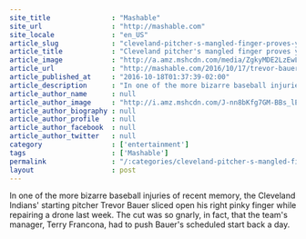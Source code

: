 ```yaml
---
site_title               : "Mashable"
site_url                 : "http://mashable.com"
site_locale              : "en_US"
article_slug             : "cleveland-pitcher-s-mangled-finger-proves-you-shouldn-t-mess-with-drones"
article_title            : "Cleveland pitcher's mangled finger proves you shouldn't mess with drones"
article_image            : "http://a.amz.mshcdn.com/media/ZgkyMDE2LzEwLzE4LzhlLzE2MzZkNjA3YzZhNDRkNGU5Mjc3YTVhMjJmNDYyZGEwLmU2OWYzLmpwZwpwCXRodW1iCTEyMDB4NjMwCmUJanBn/63b4c36a/03b/1636d607c6a44d4e9277a5a22f462da0.jpg"
article_url              : "http://mashable.com/2016/10/17/trevor-bauer-drone-finger/"
article_published_at     : "2016-10-18T01:37:39-02:00"
article_description      : "In one of the more bizarre baseball injuries of recent memory, the Cleveland Indians' starting pitcher Trevor Bauer sliced open his right pinky finger while repairing a drone last week. The cut was so gnarly, in fact, that the team's manager, Terry Francona, had to push Bauer's scheduled start back a day."
article_author_name      : null
article_author_image     : "http://i.amz.mshcdn.com/J-nn8bKfg7GM-BBs_lEGYHASgB0=/90x90/2016%2F09%2F16%2Fdb%2FJK6x_Dfv.6b871.jpg"
article_author_biography : null
article_author_profile   : null
article_author_facebook  : null
article_author_twitter   : null
category                 : ['entertainment']
tags                     : ['Mashable']
permalink                : "/:categories/cleveland-pitcher-s-mangled-finger-proves-you-shouldn-t-mess-with-drones/"
layout                   : post
---
```


In one of the more bizarre baseball injuries of recent memory, the Cleveland Indians' starting pitcher Trevor Bauer sliced open his right pinky finger while repairing a drone last week. The cut was so gnarly, in fact, that the team's manager, Terry Francona, had to push Bauer's scheduled start back a day.
